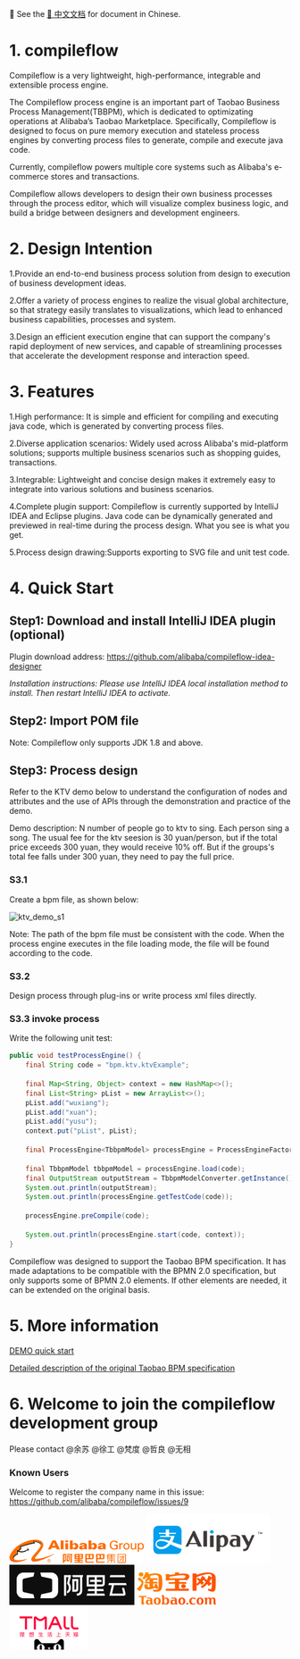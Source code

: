 📖 See the [📖 中文文档](README_CN.md) for document in Chinese. 

# 1. compileflow

Compileflow is a very lightweight, high-performance, integrable and extensible process engine.

The Compileflow process engine is an important part of Taobao Business Process Management(TBBPM), which is dedicated to optimizating operations at Alibaba’s Taobao Marketplace. Specifically, Compileflow is designed to focus on pure memory execution and stateless process engines by converting process files to generate, compile and execute java code.

Currently, compileflow powers multiple core systems such as Alibaba's e-commerce stores and transactions.


Compileflow allows developers to design their own business processes through the process editor, which will visualize complex business logic, and build a bridge between designers and development engineers.

# 2. Design Intention
1.Provide an end-to-end business process solution from design to execution of business development ideas.

2.Offer a variety of process engines to realize the visual global architecture, so that strategy easily translates to visualizations, which lead to enhanced business capabilities, processes and system.

3.Design an efficient execution engine that can support the company's rapid deployment of new services, and capable of streamlining processes that accelerate the development response and interaction speed.

# 3. Features
1.High performance: It is simple and efficient for compiling and executing java code, which is generated by converting process files.

2.Diverse application scenarios: Widely used across Alibaba's mid-platform solutions; supports multiple business scenarios such as shopping guides, transactions.

3.Integrable: Lightweight and concise design makes it extremely easy to integrate into various solutions and business scenarios.

4.Complete plugin support: Compileflow is currently supported by IntelliJ IDEA and Eclipse plugins. Java code can be dynamically generated and previewed in real-time during the process design. What you see is what you get.

5.Process design drawing:Supports exporting to SVG file and unit test code. 

# 4. Quick Start
## Step1: Download and install IntelliJ IDEA plugin (optional)
Plugin download address: https://github.com/alibaba/compileflow-idea-designer

*Installation instructions: Please use IntelliJ IDEA local installation method to install. Then restart IntelliJ IDEA to activate.*

## Step2: Import POM file
Note: Compileflow only supports JDK 1.8 and above.
## Step3: Process design
Refer to the KTV demo below to understand the configuration of nodes and attributes and the use of APIs through the demonstration and practice of the demo.

Demo description: N number of people go to ktv to sing. Each person sing a song. The usual fee for the ktv seesion is 30 yuan/person, but if the total price exceeds 300 yuan, they would receive 10% off. But if the groups's total fee falls under 300 yuan, they need to pay the full price.

### S3.1
Create a bpm file, as shown below:

![ktv_demo_s1](./doc/image/ktv_demo_s1.png)

Note: The path of the bpm file must be consistent with the code. When the process engine executes in the file loading mode, the file will be found according to the code.
### S3.2
Design process through plug-ins or write process xml files directly.

### S3.3 invoke process
Write the following unit test:
```java
public void testProcessEngine() {
    final String code = "bpm.ktv.ktvExample";

    final Map<String, Object> context = new HashMap<>();
    final List<String> pList = new ArrayList<>();
    pList.add("wuxiang");
    pList.add("xuan");
    pList.add("yusu");
    context.put("pList", pList);

    final ProcessEngine<TbbpmModel> processEngine = ProcessEngineFactory.getProcessEngine();

    final TbbpmModel tbbpmModel = processEngine.load(code);
    final OutputStream outputStream = TbbpmModelConverter.getInstance().convertToStream(tbbpmModel);
    System.out.println(outputStream);
    System.out.println(processEngine.getTestCode(code));

    processEngine.preCompile(code);

    System.out.println(processEngine.start(code, context));
}
```

Compileflow was designed to support the Taobao BPM specification. It has made adaptations to be compatible with the BPMN 2.0 specification, but only supports some of BPMN 2.0 elements. If other elements are needed, it can be extended on the original basis.

# 5. More information
[DEMO quick start](https://github.com/alibaba/compileflow/wiki/%E5%BF%AB%E9%80%9F%E5%BC%80%E5%A7%8BDEMO)

[Detailed description of the original Taobao BPM specification](https://github.com/alibaba/compileflow/wiki/%E5%8D%8F%E8%AE%AE%E8%AF%A6%E8%A7%A3)

# 6. Welcome to join the compileflow development group
Please contact @余苏 @徐工 @梵度 @哲良 @无相


### Known Users
Welcome to register the company name in this issue: https://github.com/alibaba/compileflow/issues/9

![](doc/image/known_users/alibaba.png)
![](doc/image/known_users/alipay.png)
![](doc/image/known_users/aliyun.png)
![](doc/image/known_users/taobao.png)
![](doc/image/known_users/tmall.png)


